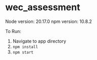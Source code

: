 # wec_assessment
Node version: 20.17.0
npm version: 10.8.2

To Run:
1) Navigate to app directory
2) `npm install`
3) `npm start`
